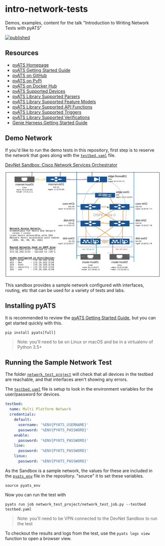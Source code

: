# intro-network-tests
Demos, examples, content for the talk "Introduction to Writing Network Tests with pyATS"

[![published](https://static.production.devnetcloud.com/codeexchange/assets/images/devnet-published.svg)](https://developer.cisco.com/codeexchange/github/repo/hpreston/intro-network-tests)

## Resources 

* [pyATS Homepage](https://developer.cisco.com/pyats/)
* [pyATS Getting Started Guide](https://pubhub.devnetcloud.com/media/pyats-getting-started/docs/index.html#)
* [pyATS on GitHub](https://github.com/ciscoTestAutomation)
* [pyATS on PyPi](https://pypi.org/project/pyats/)
* [pyATS on Docker Hub](https://hub.docker.com/r/ciscotestautomation/pyats/)
* [pyATS Supported Devices](https://pubhub.devnetcloud.com/media/unicon/docs/user_guide/supported_platforms.html)
* [pyATS Library Supported Parsers](https://pubhub.devnetcloud.com/media/genie-feature-browser/docs/#/parsers)
* [pyATS Library Supported Feature Models](https://pubhub.devnetcloud.com/media/genie-feature-browser/docs/#/models)
* [pyATS Library Supported API Functions](https://pubhub.devnetcloud.com/media/genie-feature-browser/docs/#/apis)
* [pyATS Library Supported Triggers](https://pubhub.devnetcloud.com/media/genie-feature-browser/docs/#/triggers)
* [pyATS Library Supported Verifications](https://pubhub.devnetcloud.com/media/genie-feature-browser/docs/#/verifications)
* [Genie Harness Getting Started Guide](https://pubhub.devnetcloud.com/media/genie-docs/docs/cookbooks/harness.html)

## Demo Network

If you'd like to run the demo tests in this repository, first step is to reserve the network that goes along with the [`testbed.yaml`](testbed.yaml) file. 

[DevNet Sandbox: Cisco Network Services Orchestrator](https://devnetsandbox.cisco.com/RM/Diagram/Index/43964e62-a13c-4929-bde7-a2f68ad6b27c?diagramType=Topology)

![](demo-network-topology.jpg)

This sandbox provides a sample network configured with interfaces, routing, etc that can be used for a variety of tests and labs.  

## Installing pyATS 

It is recommended to review the [pyATS Getting Started Guide](https://pubhub.devnetcloud.com/media/pyats-getting-started/docs/index.html#), but you can get started quickly with this. 

```
pip install pyats[full]
```

> Note: you'll need to be on Linux or macOS and be in a virtualenv of Python 3.5+ 

## Running the Sample Network Test 

The folder [`network_test_project`](network_test_project) will check that all devices in the testbed are reachable, and that interfaces aren't showing any errors.  

The [`testbed.yaml`](testbed.yaml) file is setup to look in the environment variables for the user/password for devices.  

```yaml
testbed:
  name: Multi Platform Network
  credentials:
    default:
      username: '%ENV{PYATS_USERNAME}'
      password: '%ENV{PYATS_PASSWORD}'
    enable:
      password: '%ENV{PYATS_PASSWORD}'
    line:
      password: '%ENV{PYATS_PASSWORD}'
    linux: 
      password: '%ENV{PYATS_PASSWORD}'
```

As the Sandbox is a sample network, the values for these are included in the [`pyats_env`](pyats_env) file in the repository.  "source" it to set these variables. 

```
source pyats_env
```

Now you can run the test with

```
pyats run job network_test_project/network_test_job.py --testbed testbed.yaml
```

> Note: you'll need to be VPN connected to the DevNet Sandbox to run the test

To checkout the results and logs from the test, use the `pyats logs view` function to open a browser view.  